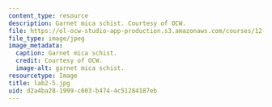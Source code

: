 ```yaml
---
content_type: resource
description: Garnet mica schist. Courtesy of OCW.
file: https://ol-ocw-studio-app-production.s3.amazonaws.com/courses/12-108-structure-of-earth-materials-fall-2004/d2a4ba281999c603b4744c51284187eb_lab2-5.jpg
file_type: image/jpeg
image_metadata:
  caption: Garnet mica schist.
  credit: Courtesy of OCW.
  image-alt: garnet mica schist.
resourcetype: Image
title: lab2-5.jpg
uid: d2a4ba28-1999-c603-b474-4c51284187eb
---
```

